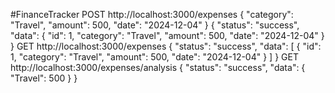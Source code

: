 #FinanceTracker
POST http://localhost:3000/expenses
{
    "category": "Travel",
    "amount": 500,
    "date": "2024-12-04"
}
{
    "status": "success",
    "data": {
        "id": 1,
        "category": "Travel",
        "amount": 500,
        "date": "2024-12-04"
    }
}
GET http://localhost:3000/expenses
{
    "status": "success",
    "data": [
        {
            "id": 1,
            "category": "Travel",
            "amount": 500,
            "date": "2024-12-04"
        }
    ]
}
GET http://localhost:3000/expenses/analysis
{
    "status": "success",
    "data": {
        "Travel": 500
    }
}
